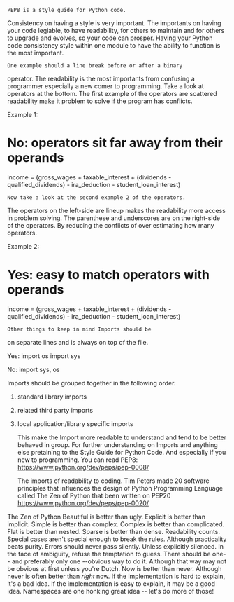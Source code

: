     PEP8 is a style guide for Python code.
Consistency on having a style is very important.
The importants on having your code legiable,
to have readability, for others to maintain and for others
to upgrade and evolves, so your code can prosper.
Having your Python code consistency style within one module to
have the ability to function is the most important.

    One example should a line break before or after a binary
operator. The readability is the most importants from confusing
a programmer especially a new comer to programming. Take a look
at operators at the bottom. The first example of the operators are
scattered readability make it problem to solve if the program has
conflicts.

Example 1:
# No: operators sit far away from their operands
income = (gross_wages +
          taxable_interest +
          (dividends - qualified_dividends) -
          ira_deduction -
          student_loan_interest)

    Now take a look at the second example 2 of the operators.
The operators on the left-side are lineup makes the readability
more access in problem solving. The parenthese and underscores
are on the right-side of the operators. By reducing the conflicts
of over estimating how many operators.

Example 2:

# Yes: easy to match operators with operands
income = (gross_wages
          + taxable_interest
          + (dividends - qualified_dividends)
          - ira_deduction
          - student_loan_interest)

    Other things to keep in mind Imports should be
on separate lines and is always on top of the
file.

Yes: import os
     import sys

No:  import sys, os

Imports should be grouped together in the
following order.

1. standard library imports
2. related third party imports
3. local application/library specific imports

    This make the Import more readable to understand and
tend to be better behaved in group. For further understanding
on Imports and anything else pretaining to the Style Guide for Python
Code. And especially if you new to programming.
You can read PEP8: https://www.python.org/dev/peps/pep-0008/

    The imports of readability to coding. Tim Peters made
20 software principles that influences the design of Python
Programming Language called The Zen of Python that been
written on PEP20 https://www.python.org/dev/peps/pep-0020/

The Zen of Python
    Beautiful is better than ugly.
    Explicit is better than implicit.
    Simple is better than complex.
    Complex is better than complicated.
    Flat is better than nested.
    Sparse is better than dense.
    Readability counts.
    Special cases aren't special enough to break the rules.
    Although practicality beats purity.
    Errors should never pass silently.
    Unless explicitly silenced.
    In the face of ambiguity, refuse the temptation to guess.
    There should be one-- and preferably only one --obvious way to do it.
    Although that way may not be obvious at first unless you're Dutch.
    Now is better than never.
    Although never is often better than *right* now.
    If the implementation is hard to explain, it's a bad idea.
    If the implementation is easy to explain, it may be a good idea.
    Namespaces are one honking great idea -- let's do more of those!
